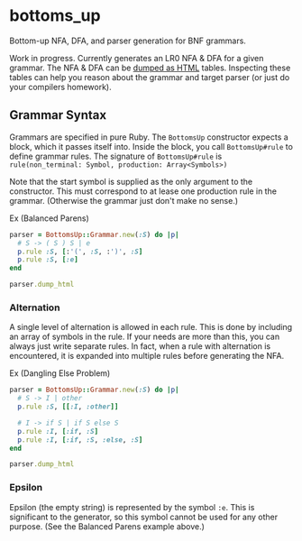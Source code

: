 # bottoms_up
Bottom-up NFA, DFA, and parser generation for BNF grammars.

Work in progress. Currently generates an LR0 NFA & DFA for a given grammar.
The NFA & DFA can be [dumped as HTML](https://rawgit.com/jbreeden/bottoms_up/master/html/if_else.html) tables. Inspecting these tables can help
you reason about the grammar and target parser (or just do your compilers homework).

## Grammar Syntax
Grammars are specified in pure Ruby. The `BottomsUp` constructor expects a block, which
it passes itself into. Inside the block, you call `BottomsUp#rule` to define grammar rules.
The signature of `BottomsUp#rule` is `rule(non_terminal: Symbol, production: Array<Symbols>)`

Note that the start symbol is supplied as the only argument to the constructor. This must
correspond to at lease one production rule in the grammar. (Otherwise the grammar just don't make no sense.)

Ex (Balanced Parens)
```Ruby
parser = BottomsUp::Grammar.new(:S) do |p|
  # S -> ( S ) S | e
  p.rule :S, [:'(', :S, :')', :S]
  p.rule :S, [:e]
end

parser.dump_html
```

### Alternation
A single level of alternation is allowed in each rule. This is done by including an array of
symbols in the rule. If your needs are more than this, you can always just write separate rules.
In fact, when a rule with alternation is encountered, it is expanded into multiple rules before
generating the NFA.

Ex (Dangling Else Problem)
```Ruby
parser = BottomsUp::Grammar.new(:S) do |p|
  # S -> I | other
  p.rule :S, [[:I, :other]]

  # I -> if S | if S else S
  p.rule :I, [:if, :S]
  p.rule :I, [:if, :S, :else, :S]
end

parser.dump_html
```

### Epsilon
Epsilon (the empty string) is represented by the symbol `:e`. This is significant to the
generator, so this symbol cannot be used for any other purpose. (See the Balanced Parens example above.)
